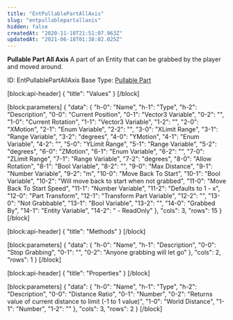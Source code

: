 ```yaml
---
title: "EntPullablePartAllAxis"
slug: "entpullablepartallaxis"
hidden: false
createdAt: "2020-11-10T21:51:07.963Z"
updatedAt: "2021-06-18T01:38:02.025Z"
---
```

**Pullable Part All Axis**
A part of an Entity that can be grabbed by the player and moved around.

ID: EntPullablePartAllAxis
Base Type: [Pullable Part](doc:entpullablepart)

[block:api-header]
{
  "title": "Values"
}
[/block]

[block:parameters]
{
  "data": {
    "h-0": "Name",
    "h-1": "Type",
    "h-2": "Description",
    "0-0": "Current Position",
    "0-1": "Vector3 Variable",
    "0-2": "",
    "1-0": "Current Rotation",
    "1-1": "Vector3 Variable",
    "1-2": "",
    "2-0": "XMotion",
    "2-1": "Enum Variable<Pullable Part Axis Motion>",
    "2-2": "",
    "3-0": "XLimit Range",
    "3-1": "Range Variable",
    "3-2": "degrees",
    "4-0": "YMotion",
    "4-1": "Enum Variable<Pullable Part Axis Motion>",
    "4-2": "",
    "5-0": "YLimit Range",
    "5-1": "Range Variable",
    "5-2": "degrees",
    "6-0": "ZMotion",
    "6-1": "Enum Variable<Pullable Part Axis Motion>",
    "6-2": "",
    "7-0": "ZLimit Range",
    "7-1": "Range Variable",
    "7-2": "degrees",
    "8-0": "Allow Rotation",
    "8-1": "Bool Variable",
    "8-2": "",
    "9-0": "Max Distance",
    "9-1": "Number Variable",
    "9-2": "m",
    "10-0": "Move Back To Start",
    "10-1": "Bool Variable",
    "10-2": "Will move back to start when not grabbed",
    "11-0": "Move Back To Start Speed",
    "11-1": "Number Variable",
    "11-2": "Defaults to 1 - x",
    "12-0": "Part Transform",
    "12-1": "Transform Part Variable",
    "12-2": "",
    "13-0": "Not Grabbable",
    "13-1": "Bool Variable",
    "13-2": "",
    "14-0": "Grabbed By",
    "14-1": "Entity Variable",
    "14-2": " - ReadOnly"
  },
  "cols": 3,
  "rows": 15
}
[/block]

[block:api-header]
{
  "title": "Methods"
}
[/block]

[block:parameters]
{
  "data": {
    "h-0": "Name",
    "h-1": "Description",
    "0-0": "Stop Grabbing",
    "0-1": "",
    "0-2": "Anyone grabbing will let go"
  },
  "cols": 2,
  "rows": 1
}
[/block]

[block:api-header]
{
  "title": "Properties"
}
[/block]

[block:parameters]
{
  "data": {
    "h-0": "Name",
    "h-1": "Type",
    "h-2": "Description",
    "0-0": "Distance Ratio",
    "0-1": "Number",
    "0-2": "Returns value of current distance to limit (-1 to 1 value)",
    "1-0": "World Distance",
    "1-1": "Number",
    "1-2": ""
  },
  "cols": 3,
  "rows": 2
}
[/block]